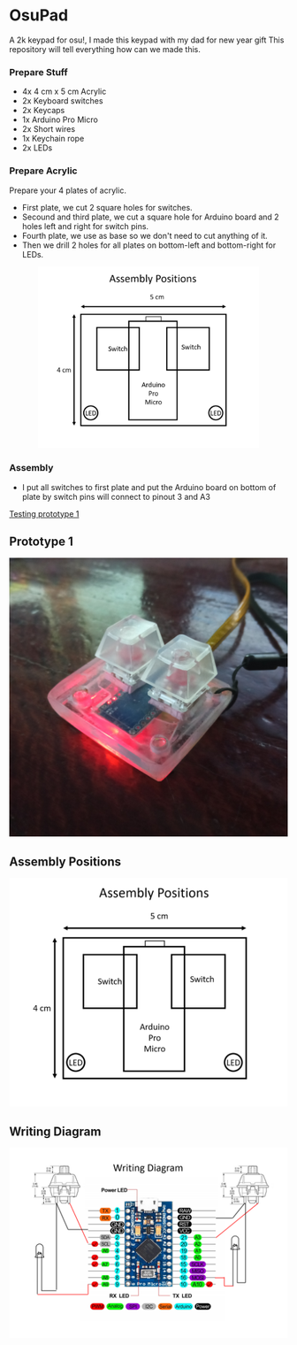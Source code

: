 # OsuPad
 A 2k keypad for osu!, I made this keypad with my dad for new year gift
 This repository will tell everything how can we made this.
 
 ### Prepare Stuff
  * 4x 4 cm x 5 cm Acrylic
  * 2x Keyboard switches
  * 2x Keycaps
  * 1x Arduino Pro Micro
  * 2x Short wires
  * 1x Keychain rope
  * 2x LEDs

### Prepare Acrylic
Prepare your 4 plates of acrylic.
 * First plate, we cut 2 square holes for switches.
 * Secound and third plate, we cut a square hole for Arduino board and 2 holes left and right for switch pins.
 * Fourth plate, we use as base so we don't need to cut anything of it.
 * Then we drill 2 holes for all plates on bottom-left and bottom-right for LEDs.
<p align="center">
   <img src="Images/AssemblyPositions.png" width="400px">
</p>

### Assembly
 * I put all switches to first plate and put the Arduino board on bottom of plate by switch pins will connect to pinout 3 and A3

 
 [Testing prototype 1](https://youtu.be/cbt6duyYUWE)
 
 ## Prototype 1
<p align="center">
   <img src="Images/prototype.png" width="600px">
</p>

## Assembly Positions
<p align="center">
   <img src="Images/AssemblyPositions.png" width="600px">
</p>

## Writing Diagram
<p align="center">
   <img src="Images/WritingDiagram.png" width="600px">
</p>


